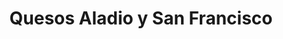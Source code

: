 ---
title: "Quesos Aladio y San Francisco"
url: /posadas/quesos-aladio-y-san-francisco/
shop: Käse
---